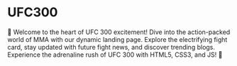 # UFC300
🥊 Welcome to the heart of UFC 300 excitement! Dive into the action-packed world of MMA with our dynamic landing page. Explore the electrifying fight card, stay updated with future fight news, and discover trending blogs. Experience the adrenaline rush of UFC 300 with HTML5, CSS3, and JS! 🌟
